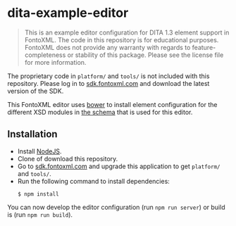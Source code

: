 # dita-example-editor

> This is an example editor configuration for DITA 1.3 element support in FontoXML. The code in this repository is for
  educational purposes. FontoXML does not provide any warranty with regards to feature-completeness or stability of this
  package. Please see the license file for more information.

The proprietary code in `platform/` and `tools/` is not included with this repository. Please log in to
[sdk.fontoxml.com](https://sdk.fontoxml.com) and download the latest version of the SDK.

This FontoXML editor uses [bower](https://bower.io) to install element configuration for the different XSD modules in
[the schema](https://github.com/fontoxml/dita-example-schema-bundle) that is used for this editor.

## Installation
- Install [NodeJS](https://nodejs.org).
- Clone of download this repository.
- Go to [sdk.fontoxml.com](https://sdk.fontoxml.com) and upgrade this application to get `platform/` and `tools/`.
- Run the following command to install dependencies:
  ```
  $ npm install
  ```

You can now develop the editor configuration (run `npm run server`) or build is (run `npm run build`).

